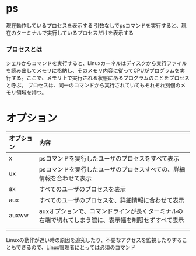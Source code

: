 # ps
現在動作しているプロセスを表示する
引数なしでpsコマンドを実行すると、現在のターミナルで実行しているプロセスだけを表示する

### プロセスとは
シェルからコマンドを実行すると、Linuxカーネルはディスクから実行ファイルを読み出してメモリに格納し、そのメモリ内容に従ってCPUがプログラムを実行する。ここで、メモリ上で実行される状態にあるプログラムのことをプロセスと呼ぶ。
プロセスは、同一のコマンドから実行されていてもそれぞれ別個のメモリ領域を持つ。

# オプション
| オプション | 内容 |
| :--- | :--- |
| x | psコマンドを実行したユーザのプロセスをすべて表示 |
| ux | psコマンドを実行したユーザのプロセスすべての、詳細情報を合わせて表示 |
| ax | すべてのユーザのプロセスを表示 |
| aux | すべてのユーザのプロセスを、詳細情報に合わせて表示 |
| auxww | auxオプションで、コマンドラインが長くターミナルの右端で切れてしまう際に、表示幅を制限せずすべて表示 |
|  |  |
|  |  |


Linuxの動作が遅い時の原因を追究したり、不要なアクセスを監視したりすることもできるので、Linux管理者にとっては必須のコマンド

